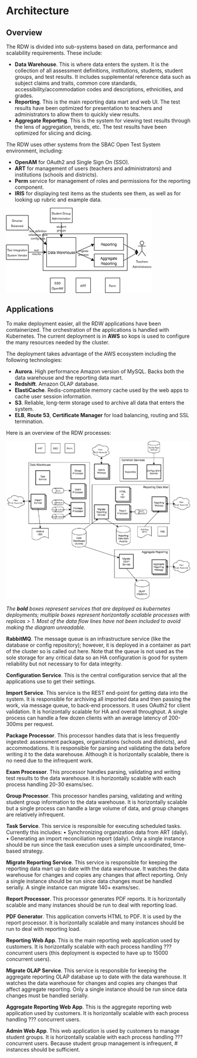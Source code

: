 # Architecture 

## Overview

The RDW is divided into sub-systems based on data, performance and scalability requirements. These include:

* **Data Warehouse**. This is where data enters the system. It is the collection of all assessment definitions, institutions, students, student groups, and test results. It includes supplemental reference data such as subject claims and traits, common core standards, accessibility/accommodation codes and descriptions, ethnicities, and grades.
* **Reporting**. This is the main reporting data mart and web UI. The test results have been optimized for presentation to teachers and administrators to allow them to quickly view results.
* **Aggregate Reporting**. This is the system for viewing test results through the lens of aggregation, trends, etc. The test results have been optimized for slicing and dicing.

The RDW uses other systems from the SBAC Open Test System environment, including:

* **OpenAM** for OAuth2 and Single Sign On (SSO).
* **ART** for management of users (teachers and administrators) and institutions (schools and districts).
* **Perm** service for management of roles and permissions for the reporting component.
* **IRIS** for displaying test items as the students see them, as well as for looking up rubric and example data.

![RDW Overview](rdw-overview.png)


## Applications

To make deployment easier, all the RDW applications have been containerized. The orchestration of the applications is handled with Kubernetes. The current deployment is in **AWS** so kops is used to configure the many resources needed by the cluster.

The deployment takes advantage of the AWS ecosystem including the following technologies:

* **Aurora**. High performance Amazon version of MySQL. Backs both the data warehouse and the reporting data mart.
* **Redshift**. Amazon OLAP database.
* **ElastiCache**. Redis-compatible memory cache used by the web apps to cache user session information.
* **S3**. Reliable, long-term storage used to archive all data that enters the system.
* **ELB**, **Route 53**, **Certificate Manager** for load balancing, routing and SSL termination.

Here is an overview of the RDW processes:

![RDW Processes](rdw-processes.png)

*The* ***bold*** *boxes represent services that are deployed as kubernetes deployments; multiple boxes represent horizontally scalable processes with replicas > 1. Most of the data flow lines have not been included to avoid making the diagram unreadable.*

**RabbitMQ**. The message queue is an infrastructure service (like the database or config repository); however, it is deployed in a container as part of the cluster so is called out here. Note that the queue is not used as the sole storage for any critical data so an HA configuration is good for system reliability but not necessary to for data integrity.

**Configuration Service**. This is the central configuration service that all the applications use to get their settings.

**Import Service**. This service is the REST end-point for getting data into the system. It is responsible for archiving all imported data and then passing the work, via message queue, to back-end processors. It uses OAuth2 for client validation. It is horizontally scalable for HA and overall throughput. A single process can handle a few dozen clients with an average latency of 200-300ms per request.  

**Package Processor**. This processor handles data that is less frequently ingested: assessment packages, organizations (schools and districts), and accommodations. It is responsible for parsing and validating the data before writing it to the data warehouse. Although it is horizontally scalable, there is no need due to the infrequent work.

**Exam Processor**. This processor handles parsing, validating and writing test results to the data warehouse. It is horizontally scalable with each process handling 20-30 exams/sec. 

**Group Processor**. This processor handles parsing, validating and writing student group information to the data warehouse. It is horizontally scalable but a single process can handle a large volume of data, and group changes are relatively infrequent.

**Task Service**. This service is responsible for executing scheduled tasks. Currently this includes:
•	Synchronizing organization data from ART (daily).
•	Generating an import reconciliation report (daily).
Only a single instance should be run since the task execution uses a simple uncoordinated, time-based strategy.

**Migrate Reporting Service**. This service is responsible for keeping the reporting data mart up to date with the data warehouse. It watches the data warehouse for changes and copies any changes that affect reporting. Only a single instance should be run since data changes must be handled serially. A single instance can migrate 140+ exams/sec.  

**Report Processor**. This processor generates PDF reports. It is horizontally scalable and many instances should be run to deal with reporting load.  

**PDF Generator**. This application converts HTML to PDF. It is used by the report processor. It is horizontally scalable and many instances should be run to deal with reporting load. 

**Reporting Web App**. This is the main reporting web application used by customers. It is horizontally scalable with each process handling ??? concurrent users (this deployment is expected to have up to 15000 concurrent users). 

**Migrate OLAP Service**. This service is responsible for keeping the aggregate reporting OLAP database up to date with the data warehouse. It watches the data warehouse for changes and copies any changes that affect aggregate reporting. Only a single instance should be run since data changes must be handled serially. 

**Aggregate Reporting Web App**. This is the aggregate reporting web application used by customers. It is horizontally scalable with each process handling ??? concurrent users.

**Admin Web App**. This web application is used by customers to manage student groups. It is horizontally scalable with each process handling ??? concurrent users. Because student group management is infrequent, # instances should be sufficient.